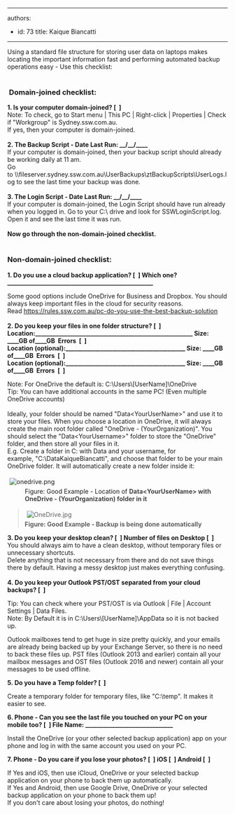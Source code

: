 

---
authors:
  - id: 73
    title: Kaique Biancatti
---




<span class='intro'> ​Using a standard file structure for storing user data on laptops makes locating the important information fast and performing automated backup operations easy - Use this checklist&#58; <br>​<br> </span>

<div><h3 class="ssw15-rteElement-H3">&#160;Domain-joined checklist&#58;<br></h3></div><div class="greyBox"><strong>1. Is your computer domain-joined? [&#160; ]</strong><br>Note&#58; To check, go to Start menu | This PC | Right-click | Properties | Check if &quot;Workgroup&quot; is Sydney.ssw.com.au.<br>If yes, then your computer is domain-joined.<br><br><strong>2. The Backup Script - Date Last Run&#58; __/__/____</strong><br>If your computer is domain-joined, then your backup script should already be working daily at 11 am.&#160;<br>Go to&#160;\\fileserver.sydney.ssw.com.au\UserBackups\ztBackupScripts\UserLogs.log to see the last time your backup was done.&#160; <br><strong>&#160;</strong><br><strong>3. The Login Script - Date Last Run&#58;&#160;__/__/____</strong><br>If your computer is domain-joined, the Login Script should have run already when you logged in. Go to your C&#58;\ drive and look for SSWLoginScript.log. Open it and see the last time it was run.<br><strong>&#160;<br>Now go through the non-domain-joined checklist. &#160;&#160;<br></strong><br></div><h3 class="ssw15-rteElement-H3">Non-domain-joined checklist&#58;<br></h3><div class="greyBox"><p class="ssw15-rteElement-P"> 
      <b>1. Do you use a cloud backup application? [&#160; ] Which one? __________________________________________________<br></b></p><div><p class="ssw15-rteElement-P">Some good options include OneDrive for Business and Dropbox. You should always keep important files in the cloud for security reasons. Read&#160;<a href="/_layouts/15/FIXUPREDIRECT.ASPX?WebId=3dfc0e07-e23a-4cbb-aac2-e778b71166a2&amp;TermSetId=07da3ddf-0924-4cd2-a6d4-a4809ae20160&amp;TermId=68798bd6-a0fa-49ee-89ea-d4d0d11930f1">https&#58;//rules.ssw.com.au/pc-do-you-use-the-best-backup-solution </a><br><b><br>2.&#160;Do you keep your files in one folder structure? [&#160; ] <br>Location&#58;______________________________________________________ Size&#58; ____GB of____GB&#160; Errors&#160;&#160;[&#160; ]<br>Location (optional)&#58;_________________________________________ Size&#58; ____GB of____GB&#160; Errors&#160;&#160;[&#160; ]<br>Location (optional)&#58;_________________________________________ Size&#58; ____GB of____GB&#160; Errors&#160;&#160;[&#160; ]<br></b></p><p class="ssw15-rteElement-P">Note&#58; For OneDrive the default is&#58; C&#58;\Users\[UserName]\OneDrive<br>Tip&#58; You can have additional accounts in the same PC! (Even multiple OneDrive accounts)<br><br>Ideally, your folder should be named &quot;Data&lt;YourUserName&gt;&quot; and use it to store your files. When you choose a location in OneDrive, it will always create the main root folder called &quot;OneDrive - (YourOrganization)&quot;. You should select the &quot;Data&lt;YourUsername&gt;&quot; folder to store the &quot;OneDrive&quot; folder, and then store all your files in it.<br>E.g. Create a folder in C&#58; with Data and your username, for example,&#160;&quot;C&#58;\DataKaiqueBiancatti&quot;, and choose that folder to be your main OneDrive folder. It will automatically create a new folder inside it&#58;<br></p><dl class="image"><dt> <img src="/PublishingImages/onedrive.png" alt="onedrive.png" style="margin&#58;5px;" /><br> </dt><dd>Figure&#58; Good Example - Location of&#160;<strong style="color&#58;#444444;">Data&lt;YourUserName&gt; with OneDrive -&#160;(YourOrganization) folder in it </strong></dd></dl><p></p><blockquote><p class="ssw15-rteElement-P">​​<img src="/PublishingImages/OneDrive.jpg" alt="OneDrive.jpg" style="margin&#58;5px;" /><br><strong>Figure&#58; Good Example - Backup is being done automatically</strong></p></blockquote><p class="ssw15-rteElement-P"><strong>3. Do you keep your desktop clean?&#160;[&#160; ]&#160;Number of files on Desktop&#160;[&#160; ]&#160; </strong><br>You should always aim to have a clean desktop, without temporary files or unnecessary shortcuts.<br>Delete anything that is not necessary from there and do not save things there by default. Having a messy desktop just makes everything confusing.<br><br><strong>4</strong><b>.&#160;Do you keep your Outlook PST/OST separated from your cloud backups? [&#160; ] <br></b></p><p>Tip&#58; You can check where your PST/OST is via Outlook | File | Account Settings | Data Files.<br>Note&#58; By Default it is in C&#58;\Users\[UserName]\AppData so it is not backed up.</p><p>Outlook mailboxes tend to get huge in size pretty quickly, and your emails are already being backed up by your Exchange Server, so there is no need to back these&#160;files up. PST files (Outlook&#160;2013 and earlier) contain all your mailbox messages and&#160;OST files (Outlook 2016 and newer) contain all your messages to be used offline.</p><p><strong>5.&#160;Do you have a Temp folder? [&#160; ]&#160;&#160; </strong></p><p>Create a temporary folder for temporary files, like &quot;C&#58;\temp&quot;. It makes it easier to see.</p><p><strong>6. Phone - Can you see the last </strong><strong>file you</strong><strong> touched&#160;on your PC on&#160;your mobile too? [&#160; ] File Name&#58; ______________________________<br></strong></p><p>Install the OneDrive (or&#160;your other selected&#160;backup application) app on your phone and log in with the same account you used on your&#160;PC. <br></p><p><strong>7. Phone - Do you care if you lose your photos? [&#160; ]&#160;iOS [&#160; ] Android [&#160; ] <br></strong></p><p>If Yes and iOS, then use iCloud, OneDrive or your selected backup application on your phone to back them up automatically.<br>If Yes and Android, then use Google Drive, OneDrive or your selected backup application on your phone to back them up!<br>If you don't care about losing your photos, do nothing!<br></p></div></div>


